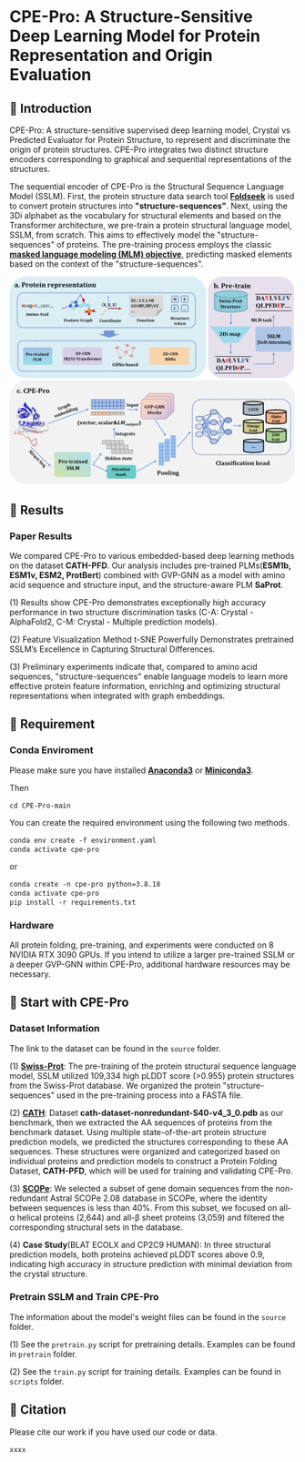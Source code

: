 # CPE-Pro: A Structure-Sensitive Deep Learning Model for Protein Representation and Origin Evaluation

## 🚀 Introduction

CPE-Pro: A structure-sensitive supervised deep learning model, Crystal vs Predicted Evaluator for Protein Structure, to represent and discriminate the origin of protein structures. CPE-Pro integrates two distinct structure encoders corresponding to graphical and sequential representations of the structures.

The sequential encoder of CPE-Pro is the Structural Sequence Language Model (SSLM). First, the protein structure data search tool **[Foldseek](https://github.com/steineggerlab/foldseek)** is used to convert protein structures into **"structure-sequences"**. Next, using the 3Di alphabet as the vocabulary for structural elements and based on the Transformer architecture, we pre-train a protein structural language model, SSLM, from scratch. This aims to effectively model the "structure-sequences" of proteins. The pre-training process employs the classic **[masked language modeling (MLM) objective](https://arxiv.org/abs/1810.04805)**, predicting masked elements based on the context of the "structure-sequences".

<img src="img/framework.png" alt="Logo">

## 📑 Results

### Paper Results

We compared CPE-Pro to various embedded-based deep learning methods on the dataset **CATH-PFD**. Our analysis includes pre-trained PLMs(**ESM1b, ESM1v, ESM2, ProtBert**) combined with GVP-GNN as a model with amino acid sequence and structure input, and the structure-aware PLM **SaProt**.

(1) Results show CPE-Pro demonstrates exceptionally high accuracy performance in two structure discrimination tasks (C-A: Crystal - AlphaFold2, C-M: Crystal - Multiple prediction models).

(2) Feature Visualization Method t-SNE Powerfully Demonstrates pretrained SSLM’s Excellence in Capturing Structural Differences.

(3) Preliminary experiments indicate that, compared to amino acid sequences, "structure-sequences" enable language models to learn more effective protein feature information, enriching and optimizing structural representations when integrated with graph embeddings.

## 🛫 Requirement

### Conda Enviroment

Please make sure you have installed **[Anaconda3](https://www.anaconda.com/download)** or **[Miniconda3](https://docs.conda.io/projects/miniconda/en/latest/)**.

Then
```
cd CPE-Pro-main
```
You can create the required environment using the following two methods.
```
conda env create -f environment.yaml
conda activate cpe-pro
```
or
```
conda create -n cpe-pro python=3.8.18
conda activate cpe-pro
pip install -r requirements.txt
```

### Hardware

All protein folding, pre-training, and experiments were conducted on 8 NVIDIA RTX 3090 GPUs. If you intend to utilize a larger pre-trained SSLM or a deeper GVP-GNN within CPE-Pro, additional hardware resources may be necessary.

## 🧬 Start with CPE-Pro

### Dataset Information

The link to the dataset can be found in the `source` folder.

(1) **[Swiss-Prot](https://ftp.ebi.ac.uk/pub/databases/alphafold/latest/swissprot_pdb_v4.tar)**: The pre-training of the protein structural sequence language model, SSLM utilized 109,334 high pLDDT score (>0.955) protein structures from the Swiss-Prot database. We organized the protein "structure-sequences" used in the pre-training process into a FASTA file.

(2) **[CATH](http://download.cathdb.info/cath/releases/all-releases/v4_3_0/non-redundant-data-sets/)**: Dataset **cath-dataset-nonredundant-S40-v4_3_0.pdb** as our benchmark, then we extracted the AA sequences of proteins from the benchmark dataset. Using multiple state-of-the-art protein structure prediction models, we predicted the structures corresponding to these AA sequences. These structures were organized and categorized based on individual proteins and prediction models to construct a Protein Folding Dataset, **CATH-PFD**, which will be used for training and validating CPE-Pro.  

(3) **[SCOPe](https://scop.berkeley.edu/)**: We selected a subset of gene domain sequences from the non-redundant Astral SCOPe 2.08 database in SCOPe, where the identity between sequences is less than 40%. From this subset, we focused on all-α helical proteins (2,644) and all-β sheet proteins (3,059) and filtered the corresponding structural sets in the database.

(4) **Case Study**(BLAT ECOLX and CP2C9 HUMAN): In three structural prediction models, both proteins achieved pLDDT scores above 0.9, indicating high accuracy in structure prediction with minimal deviation from the crystal structure.

### Pretrain SSLM and Train CPE-Pro

The information about the model's weight files can be found in the `source` folder.

(1) See the `pretrain.py` script for pretraining details. Examples can be found in `pretrain` folder.

(2) See the `train.py` script for training details. Examples can be found in `scripts` folder.

## 🙌 Citation

Please cite our work if you have used our code or data.

```
xxxx
```
